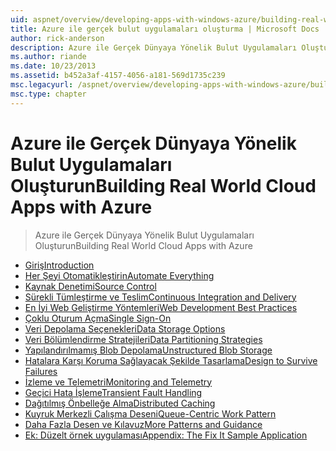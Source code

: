 ```yaml
---
uid: aspnet/overview/developing-apps-with-windows-azure/building-real-world-cloud-apps-with-windows-azure/index
title: Azure ile gerçek bulut uygulamaları oluşturma | Microsoft Docs
author: rick-anderson
description: Azure ile Gerçek Dünyaya Yönelik Bulut Uygulamaları Oluşturun
ms.author: riande
ms.date: 10/23/2013
ms.assetid: b452a3af-4157-4056-a181-569d1735c239
msc.legacyurl: /aspnet/overview/developing-apps-with-windows-azure/building-real-world-cloud-apps-with-windows-azure
msc.type: chapter
---
```

<a name="building-real-world-cloud-apps-with-azure"></a><span data-ttu-id="d54a7-103">Azure ile Gerçek Dünyaya Yönelik Bulut Uygulamaları Oluşturun</span><span class="sxs-lookup"><span data-stu-id="d54a7-103">Building Real World Cloud Apps with Azure</span></span>
====================
> <span data-ttu-id="d54a7-104">Azure ile Gerçek Dünyaya Yönelik Bulut Uygulamaları Oluşturun</span><span class="sxs-lookup"><span data-stu-id="d54a7-104">Building Real World Cloud Apps with Azure</span></span>


- [<span data-ttu-id="d54a7-105">Giriş</span><span class="sxs-lookup"><span data-stu-id="d54a7-105">Introduction</span></span>](introduction.md)
- [<span data-ttu-id="d54a7-106">Her Şeyi Otomatikleştirin</span><span class="sxs-lookup"><span data-stu-id="d54a7-106">Automate Everything</span></span>](automate-everything.md)
- [<span data-ttu-id="d54a7-107">Kaynak Denetimi</span><span class="sxs-lookup"><span data-stu-id="d54a7-107">Source Control</span></span>](source-control.md)
- [<span data-ttu-id="d54a7-108">Sürekli Tümleştirme ve Teslim</span><span class="sxs-lookup"><span data-stu-id="d54a7-108">Continuous Integration and Delivery</span></span>](continuous-integration-and-continuous-delivery.md)
- [<span data-ttu-id="d54a7-109">En İyi Web Geliştirme Yöntemleri</span><span class="sxs-lookup"><span data-stu-id="d54a7-109">Web Development Best Practices</span></span>](web-development-best-practices.md)
- [<span data-ttu-id="d54a7-110">Çoklu Oturum Açma</span><span class="sxs-lookup"><span data-stu-id="d54a7-110">Single Sign-On</span></span>](single-sign-on.md)
- [<span data-ttu-id="d54a7-111">Veri Depolama Seçenekleri</span><span class="sxs-lookup"><span data-stu-id="d54a7-111">Data Storage Options</span></span>](data-storage-options.md)
- [<span data-ttu-id="d54a7-112">Veri Bölümlendirme Stratejileri</span><span class="sxs-lookup"><span data-stu-id="d54a7-112">Data Partitioning Strategies</span></span>](data-partitioning-strategies.md)
- [<span data-ttu-id="d54a7-113">Yapılandırılmamış Blob Depolama</span><span class="sxs-lookup"><span data-stu-id="d54a7-113">Unstructured Blob Storage</span></span>](unstructured-blob-storage.md)
- [<span data-ttu-id="d54a7-114">Hatalara Karşı Koruma Sağlayacak Şekilde Tasarlama</span><span class="sxs-lookup"><span data-stu-id="d54a7-114">Design to Survive Failures</span></span>](design-to-survive-failures.md)
- [<span data-ttu-id="d54a7-115">İzleme ve Telemetri</span><span class="sxs-lookup"><span data-stu-id="d54a7-115">Monitoring and Telemetry</span></span>](monitoring-and-telemetry.md)
- [<span data-ttu-id="d54a7-116">Geçici Hata İşleme</span><span class="sxs-lookup"><span data-stu-id="d54a7-116">Transient Fault Handling</span></span>](transient-fault-handling.md)
- [<span data-ttu-id="d54a7-117">Dağıtılmış Önbelleğe Alma</span><span class="sxs-lookup"><span data-stu-id="d54a7-117">Distributed Caching</span></span>](distributed-caching.md)
- [<span data-ttu-id="d54a7-118">Kuyruk Merkezli Çalışma Deseni</span><span class="sxs-lookup"><span data-stu-id="d54a7-118">Queue-Centric Work Pattern</span></span>](queue-centric-work-pattern.md)
- [<span data-ttu-id="d54a7-119">Daha Fazla Desen ve Kılavuz</span><span class="sxs-lookup"><span data-stu-id="d54a7-119">More Patterns and Guidance</span></span>](more-patterns-and-guidance.md)
- [<span data-ttu-id="d54a7-120">Ek: Düzelt örnek uygulaması</span><span class="sxs-lookup"><span data-stu-id="d54a7-120">Appendix: The Fix It Sample Application</span></span>](the-fix-it-sample-application.md)
